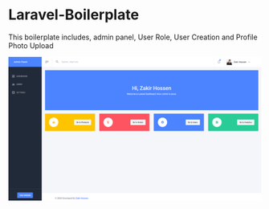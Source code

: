 # Laravel-Boilerplate
This boilerplate includes, admin panel, User Role, User Creation and Profile Photo Upload

![Project Screenshot](public/screenshot.png)
